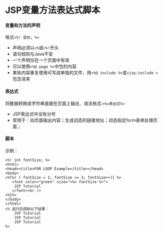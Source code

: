 JSP变量方法表达式脚本
===========================
#### 变量和方法的声明
格式`<%! 语句; %>`

* 声明必须以`<%`或`<%!`开头
* 语句规则与Java不变
* 一个声明仅在一个页面中有效
* 可以使用`<%@ page %>`中包的内容
* 某些内容重复使用可写成单独的文件，用`<%@ include %>`或`<jsp:include >`包含进来

#### 表达式
将数据转换成字符串直接在页面上输出．语法格式:`<%=表达式%>`

* JSP表达式中没有分号
* 常用于：向页面输出内容；生成动态的链接地址；动态指定form表单处理页面；

#### 脚本
示例：

    <%! int fontSize; %> 
    <html> 
    <head><title>FOR LOOP Example</title></head> 
    <body>
    <%for ( fontSize = 1; fontSize <= 3; fontSize++){ %>
       <font color="green" size="<%= fontSize %>">
        JSP Tutorial
       </font><br />
    <%}%>
    </body> 
    </html> 
    <% 运行后得到以下结果：
        JSP Tutorial
        JSP Tutorial
        JSP Tutorial
    %>
